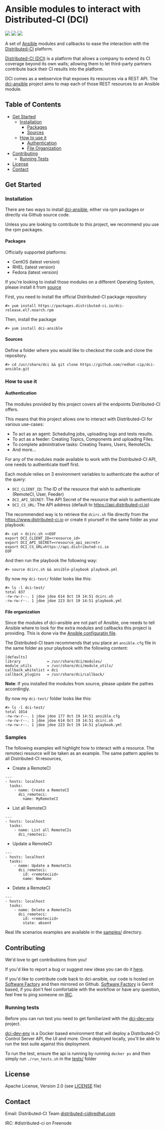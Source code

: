 # Ansible modules to interact with Distributed-CI (DCI)

![](https://img.shields.io/badge/ansible-2.4.0-green.svg?style=flat) ![](https://img.shields.io/badge/license-Apache2.0-blue.svg?style=flat) ![](https://img.shields.io/badge/python-2.7,3.5-green.svg?style=flat)

A set of [Ansible](https://www.ansible.com) modules and callbacks to ease the interaction with the [Distributed-CI](https://docs.distributed-ci.io) platform.

[Distributed-CI (DCI)](https://docs.distributed-ci.io) is a platform that allows a company to extend its CI coverage beyond its own walls; allowing them to let third-party partners contribute back their CI results into the platform.

DCI comes as a webservice that exposes its resources via a REST API. The [dci-ansible](https://github.com/redhat-cip/dci-ansible) project aims to map each of those REST resources to an Ansible module.

## Table of Contents

- [Get Started](#get-started)
  * [Installation](#installation)
    + [Packages](#packages)
    + [Sources](#sources)
  * [How to use it](#how-to-use-it)
    + [Authentication](#authentication)
    + [File Organization](#file-organization)
- [Contributing](#contributing)
  + [Running Tests](#running-tests)
- [License](#license)
- [Contact](#contact)

## Get Started

### Installation

There are two ways to  install [dci-ansible](https://github.com/redhat-cip/dci-ansible), either via rpm packages or directly via Github source code.

Unless you are looking to contribute to this project, we recommend you use the rpm packages.

#### Packages

Officially supported platforms:

  * CentOS (latest version)
  * RHEL (latest version)
  * Fedora (latest version)

If you're looking to install those modules on a different Operating System, please install it from [source]()

First, you need to install the official Distributed-CI package repository

```
#> yum install https://packages.distributed-ci.io/dci-release.el7.noarch.rpm
```

Then, install the package

```
#> yum install dci-ansible
```

#### Sources

Define a folder where you would like to checkout the code and clone the repository.

```
#> cd /usr/share/dci && git clone https://github.com/redhat-cip/dci-ansible.git
```

### How to use it

#### Authentication

The modules provided by this project covers all the endpoints Distributed-CI offers.

This means that this project allows one to interact with Distributed-CI for various use-cases:

  * To act as an agent: Scheduling jobs, uploading logs and tests results.
  * To act as a feeder: Creating Topics, Components and uploading Files.
  * To complete adminitrative tasks: Creating Teams, Users, RemoteCIs.
  * And more...

For any of the modules made available to work with the Distributed-CI API, one needs to authenticate itself first.

Each module relies on 3 environment variables to authenticate the author of the query:

  * `DCI_CLIENT_ID`: The ID of the resource that wish to authenticate (RemoteCI, User, Feeder)
  * `DCI_API_SECRET`: The API Secret of the resource that wish to authenticate
  * `DCI_CS_URL`: The API address (default to https://api.distributed-ci.io)


The recommended way is to retrieve the `dcirc.sh` file directly from the https://www.distributed-ci.io or create it yourself in the same folder as your playbook:

```
#> cat > dcirc.sh <<EOF
export DCI_CLIENT_ID=<resource_id>
export DCI_API_SECRET=<resource_api_secret>
export DCI_CS_URL=https://api.distributed-ci.io
EOF
```

And then run the playbook the following way:

```
#> source dcirc.sh && ansible-playbook playbook.yml
```

By now my `dci-test/` folder looks like this:

```
#> ls -l dci-test/
total 837
-rw-rw-r--. 1 jdoe jdoe 614 Oct 19 14:51 dcirc.sh
-rw-rw-r--. 1 jdoe jdoe 223 Oct 19 14:51 playbook.yml
```

#### File organization

Since the modules of dci-ansible are not part of Ansible, one needs to tell Ansible where to look for the extra modules and callbacks this project is providing.
This is done via the [Ansible configuratin file](http://docs.ansible.com/ansible/latest/intro_configuration.html).

The Distributed-CI team recommends that you place an `ansible.cfg` file in the same folder as your playbook with the following content:

```
[defaults]
library            = /usr/share/dci/modules/
module_utils       = /usr/share/dci/module_utils/
callback_whitelist = dci
callback_plugins   = /usr/share/dci/callback/
```

**Note**: If you installed the modules from source, please update the pathes accordingly.

By now my `dci-test/` folder looks like this:

```
#> ls -l dci-test/
total 1014
-rw-rw-r--. 1 jdoe jdoe 177 Oct 19 14:51 ansible.cfg
-rw-rw-r--. 1 jdoe jdoe 614 Oct 19 14:51 dcirc.sh
-rw-rw-r--. 1 jdoe jdoe 223 Oct 19 14:51 playbook.yml
```

### Samples

The following examples will highlight how to interact with a resource. The remoteci resource will be taken as an example. The same pattern applies to all Distributed-CI resources,

  * Create a RemoteCI

```
---
- hosts: localhost
  tasks:
    - name: Create a RemoteCI
      dci_remoteci:
        name: MyRemoteCI
```

  * List all RemoteCI

```
---
- hosts: localhost
  tasks:
    - name: List all RemoteCIs
      dci_remoteci:
```

  * Update a RemoteCI

```
---
- hosts: localhost
  tasks:
    - name: Update a RemoteCIs
      dci_remoteci:
        id: <remoteciid>
        name: NewName
```

  * Delete a RemoteCI

```
---
- hosts: localhost
  tasks:
    - name: Delete a RemoteCIs
      dci_remoteci:
        id: <remoteciid>
        state: absent
```

Real life scenarios examples are available in the [samples/](samples/) directory.

## Contributing

We'd love to get contributions from you!

If you'd like to report a bug or suggest new ideas you can do it [here](https://github.com/redhat-cip/dci-ansible/issues/new).

If you'd like to contribute code back to dci-ansible, our code is hosted on [Software Factory](https://softwarefactory-project.io/sf/welcome.html) and then mirrored on Github.
[Software Factory](https://softwarefactory-project.io/sf/welcome.html) is Gerrit based, if you don't feel comfortable with the workflow or have any question, feel free to ping someone on [IRC](#contact).


### Running tests

Before you can run test you need to get familiarized with the [dci-dev-env](https://github.com/redhat-cip/dci-dev-env) project.

[dci-dev-env](https://github.com/redhat-cip/dci-dev-env) is a Docker based environment that will deploy a Distributed-CI Control Server API, the UI and more.
Once deployed locally, you'll be able to run the test suite against this deployment.

To run the test, ensure the api is running by running `docker ps` and then simply run `./run_tests.sh` in the [tests/](tests/) folder


## License

Apache License, Version 2.0 (see [LICENSE](LICENSE) file)

## Contact

Email: Distributed-CI Team  <distributed-ci@redhat.com>

IRC: #distributed-ci on Freenode
